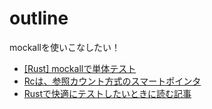 # outline

mockallを使いこなしたい！

+ [[Rust] mockallで単体テスト](https://qiita.com/deepgreenAN/items/1b9887db759bbb96c9b6)
+ [Rc<T>は、参照カウント方式のスマートポインタ](https://doc.rust-jp.rs/book-ja/ch15-04-rc.html)
+ [Rustで快適にテストしたいときに読む記事](https://techblog.paild.co.jp/entry/2023/10/23/100943)